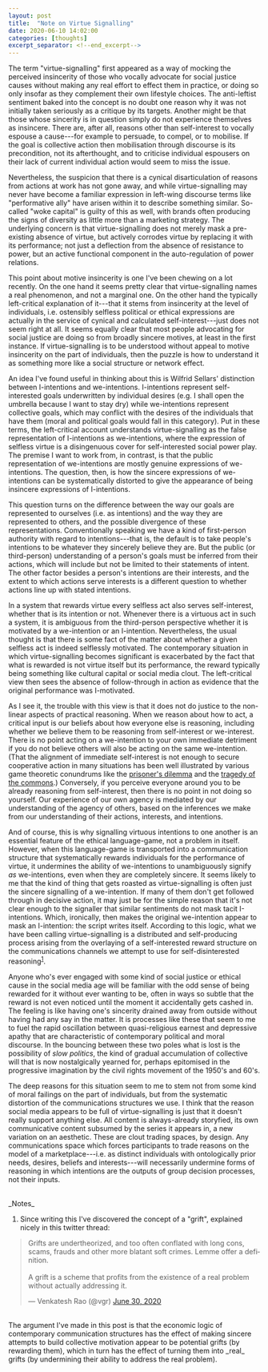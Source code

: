 ```yaml
---
layout: post
title:  "Note on Virtue Signalling"
date: 2020-06-10 14:02:00
categories: [thoughts]
excerpt_separator: <!--end_excerpt-->
---
```


The term "virtue-signalling" first appeared as a way of mocking the perceived insincerity of those who vocally advocate for social justice causes without making any real effort to effect them in practice, or doing so only insofar as they complement their own lifestyle choices. The anti-leftist sentiment baked into the concept is no doubt one reason why it was not initially taken seriously as a critique by its targets. Another might be that those whose sincerity is in question simply do not experience themselves as insincere. There are, after all, reasons other than self-interest to vocally espouse a cause---for example to persuade, to compel, or to mobilise. If the goal is collective action then mobilisation through discourse is its precondition, not its afterthought, and to criticise individual espousers on their lack of current individual action would seem to miss the issue.

Nevertheless, the suspicion that there is a cynical disarticulation of reasons from actions at work has not gone away, and while virtue-signalling may never have become a familiar expression in left-wing discourse terms like "performative ally" have arisen within it to describe something similar. So-called "woke capital" is guilty of this as well, with brands often producing the signs of diversity as little more than a marketing strategy. The underlying concern is that virtue-signalling does not merely mask a pre-existing absence of virtue, but actively corrodes virtue by replacing it with its performance; not just a deflection from the absence of resistance to power, but an active functional component in the auto-regulation of power relations.

This point about motive insincerity is one I've been chewing on a lot recently. On the one hand it seems pretty clear that virtue-signalling names a real phenomenon, and not a marginal one. On the other hand the typically left-critical explanation of it---that it stems from insincerity at the level of individuals, i.e. ostensibly selfless political or ethical expressions are actually in the service of cynical and calculated self-interest---just does not seem right at all. It seems equally clear that most people advocating for social justice are doing so from broadly sincere motives, at least in the first instance. If virtue-signalling is to be understood without appeal to motive insincerity on the part of individuals, then the puzzle is how to understand it as something more like a social structure or network effect.

<!--end_excerpt-->

An idea I've found useful in thinking about this is Wilfrid Sellars' distinction between I-intentions and we-intentions. I-intentions represent self-interested goals underwritten by individual desires (e.g. I shall open the umbrella because I want to stay dry) while we-intentions represent collective goals, which may conflict with the desires of the individuals that have them (moral and political goals would fall in this category). Put in these terms, the left-critical account understands virtue-signalling as the false representation of I-intentions as we-intentions, where the expression of selfless virtue is a disingenuous cover for self-interested social power play. The premise I want to work from, in contrast, is that the public representation of we-intentions are mostly genuine expressions of we-intentions. The question, then, is how the sincere expressions of we-intentions can be systematically distorted to give the appearance of being insincere expressions of I-intentions.

This question turns on the difference between the way our goals are represented to ourselves (i.e. as intentions) and the way they are represented to others, and the possible divergence of these representations. Conventionally speaking we have a kind of first-person authority with regard to intentions---that is, the default is to take people's intentions to be whatever they sincerely believe they are. But the public (or third-person) understanding of a person's goals must be inferred from their actions, which will include but not be limited to their statements of intent. The other factor besides a person's intentions are their interests, and the extent to which actions serve interests is a different question to whether actions line up with stated intentions.

In a system that rewards virtue every selfless act also serves self-interest, whether that is its intention or not. Whenever there is a virtuous act in such a system, it is ambiguous from the third-person perspective whether it is motivated by a we-intention or an I-intention. Nevertheless, the usual thought is that there is some fact of the matter about whether a given selfless act is indeed selflessly motivated. The contemporary situation in which virtue-signalling becomes significant is exacerbated by the fact that what is rewarded is not virtue itself but its performance, the reward typically being something like cultural capital or social media clout. The left-critical view then sees the absence of follow-through in action as evidence that the original performance was I-motivated.

As I see it, the trouble with this view is that it does not do justice to the non-linear aspects of practical reasoning. When we reason about how to act, a critical input is our beliefs about how everyone else is reasoning, including whether we believe them to be reasoning from self-interest or we-interest. There is no point acting on a we-intention to your own immediate detriment if you do not believe others will also be acting on the same we-intention. (That the alignment of immediate self-interest is not enough to secure cooperative action in many situations has been well illustrated by various game theoretic conundrums like the [prisoner's dilemma](https://en.wikipedia.org/wiki/Prisoner%27s_dilemma) and the [tragedy of the commons](https://en.wikipedia.org/wiki/Tragedy_of_the_commons).) Conversely, if you perceive everyone around you to be already reasoning from self-interest, then there is no point in not doing so yourself. Our experience of our own agency is mediated by our understanding of the agency of others, based on the inferences we make from our understanding of their actions, interests, and intentions.

And of course, this is why signalling virtuous intentions to one another is an essential feature of the ethical language-game, not a problem in itself. However, when this language-game is transported into a communication structure that systematically rewards individuals for the performance of virtue, it undermines the ability of we-intentions to unambiguously signify _as_ we-intentions, even when they are completely sincere. It seems likely to me that the kind of thing that gets roasted as virtue-signalling is often just the sincere signalling of a we-intention. If many of them don't get followed through in decisive action, it may just be for the simple reason that it's not clear enough to the signaller that similar sentiments do not mask tacit I-intentions. Which, ironically, then makes the original we-intention appear to mask an I-intention: the script writes itself. According to this logic, what we have been calling virtue-signalling is a distributed and self-producing process arising from the overlaying of a self-interested reward structure on the communications channels we attempt to use for self-disinterested reasoning<sup>[1](#r1)</sup>.

Anyone who's ever engaged with some kind of social justice or ethical cause in the social media age will be familiar with the odd sense of being rewarded for it without ever wanting to be, often in ways so subtle that the reward is not even noticed until the moment it accidentally gets cashed in. The feeling is like having one's sincerity drained away from outside without having had any say in the matter. It is processes like these that seem to me to fuel the rapid oscillation between quasi-religious earnest and depressive apathy that are characteristic of contemporary political and moral discourse. In the bouncing between these two poles what is lost is the possibility of _slow politics_, the kind of gradual accumulation of collective will that is now nostalgically yearned for, perhaps epitomised in the progressive imagination by the civil rights movement of the 1950's and 60's.

The deep reasons for this situation seem to me to stem not from some kind of moral failings on the part of individuals, but from the systematic distortion of the communications structures we use. I think that the reason social media appears to be full of virtue-signalling is just that it doesn't really support anything else. All content is always-already storyfied, its own communicative content subsumed by the series it appears in, a new variation on an aesthetic. These are clout trading spaces, by design. Any communications space which forces participants to trade reasons on the model of a marketplace---i.e. as distinct individuals with ontologically prior needs, desires, beliefs and interests---will necessarily undermine forms of reasoning in which intentions are the outputs of group decision processes, not their inputs.

<br />
_Notes_

1. <a name="r1"></a> Since writing this I've discovered the concept of a "grift", explained nicely in this twitter thread:

<blockquote class="twitter-tweet"><p lang="en" dir="ltr">Grifts are undertheorized, and too often conflated with long cons, scams, frauds and other more blatant soft crimes. Lemme offer a definition.<br><br>A grift is a scheme that profits from the existence of a real problem without actually addressing it.</p>&mdash; Venkatesh Rao (@vgr) <a href="https://twitter.com/vgr/status/1277996104915619841?ref_src=twsrc%5Etfw">June 30, 2020</a></blockquote> <script async src="https://platform.twitter.com/widgets.js" charset="utf-8"></script>

<br/>
The argument I've made in this post is that the economic logic of contemporary communication structures has the effect of making sincere attempts to build collective motivation appear to be potential grifts (by rewarding them), which in turn has the effect of turning them into _real_ grifts (by undermining their ability to address the real problem).
